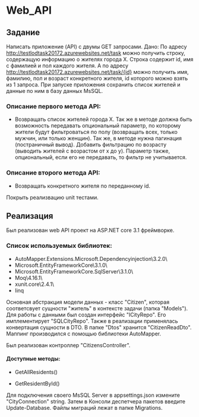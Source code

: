 # Web_API
## Задание
Написать приложение (API) с двумы GET запросами.
Дано:
По адресу http://testlodtask20172.azurewebsites.net/task можно получить строку, содержащую информацию о жителях города X. Строка содержит id, имя с фамилией и пол каждого жителя. А по адресу http://testlodtask20172.azurewebsites.net/task/{id} можно получить имя, фамилию, пол и возраст конкретного жителя, id которого можно взять из 1 запроса.
При запуске приложения сохранить список жителей и данные по ним в базу данных MsSQL.

### Описание первого метода API:

- Возвращать список жителей города X. Так же в методе должна быть возможность передавать опциональный параметр, по которому жители будут фильтроваться по полу (возвращать всех, только мужчин, или только женщин). Так же, в методе нужна пагинация (постраничный вывод). Добавить фильтрацию по возрасту (выводить жителей  с возрастом от x до y). Параметр также, опциональный, если его не передавать, то фильтр не учитывается.

### Описание второго метода API:
- Возвращать конкретного жителя по переданному id.

Покрыть реализвацию unit тестами.

## Реализация
Был реализован web API проект на ASP.NET core 3.1 фреймворке.
### Список используемых библиотек:

- AutoMapper.Extensions.Microsoft.Dependencyinjection\3.2.0\
- Microsoft.EntityFrameworkCore\3.1.0\
- Microsoft.EntityFrameworkCore.SqlServer\3.1.0\
- Moq\4.16.1\
- xunit.core\2.4.1\
- linq

Основная абстракция модели данных - класс "Citizen", которая соответсвует сущности "житель" в контексте задачи (папка "Models").
Для работы с данными был создан интерфейс "ICityRepo". Его имплементирует "SQLCityRepo". Также в реализации применялась конвертация сущности в DTO. В папке "Dtos" хранится "CitizenReadDto". Маппинг производился с помощью библиотеки AutoMapper.

Был реализован контроллер "CitizensController".
#### Доступные методы:
- GetAllResidents()

- GetResidentById()

Для подключения своего MsSQL Server в appsettings.json измените "CityConnection" string. Затем в Консоли деспетчера пакетов введите Update-Database. 
Файлы миграций лежат в папке Migrations.
